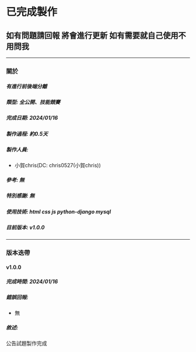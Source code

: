 # **已完成製作**
## 如有問題請回報 將會進行更新 如有需要就自己使用不用問我

---

### 關於
##### **有**進行前後端分離
##### 類型: 全公開、技能競賽
##### 完成日期: 2024/01/16
##### 製作過程: 約0.5天
##### 製作人員:
- 小賀chris(DC: chris0527(小賀chris))
##### 參考: 無
##### 特別感謝: 無
##### 使用技術: html css js python-django mysql
##### 目前版本: v1.0.0

---

### 版本迭帶
#### v1.0.0
##### 完成時間: 2024/01/16
##### 錯誤回報:
- 無
##### 敘述:
公告試題製作完成